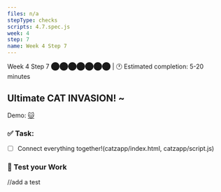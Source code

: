 ```yaml
---
files: n/a
stepType: checks
scripts: 4.7.spec.js
week: 4
step: 7
name: Week 4 Step 7
---
```


Week 4 Step 7 ⬤⬤⬤⬤⬤⬤⬤ | 🕐 Estimated completion: 5-20 minutes

## Ultimate CAT INVASION! ~

Demo: [🐱](https://week4step7.emilychen10.repl.co/)

### ✅  Task:
- [ ] Connect everything together!(catzapp/index.html, catzapp/script.js)

### 🚧 Test your Work
//add a test

